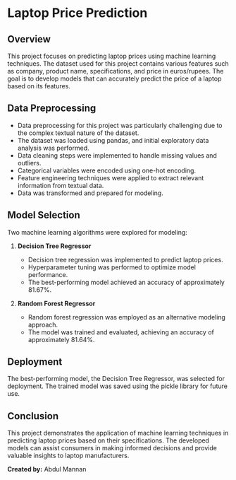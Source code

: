 # Laptop Price Prediction

## Overview
This project focuses on predicting laptop prices using machine learning techniques. The dataset used for this project contains various features such as company, product name, specifications, and price in euros/rupees. The goal is to develop models that can accurately predict the price of a laptop based on its features.

## Data Preprocessing
- Data preprocessing for this project was particularly challenging due to the complex textual nature of the dataset.
- The dataset was loaded using pandas, and initial exploratory data analysis was performed.
- Data cleaning steps were implemented to handle missing values and outliers.
- Categorical variables were encoded using one-hot encoding.
- Feature engineering techniques were applied to extract relevant information from textual data.
- Data was transformed and prepared for modeling.

## Model Selection
Two machine learning algorithms were explored for modeling:
1. **Decision Tree Regressor**
   - Decision tree regression was implemented to predict laptop prices.
   - Hyperparameter tuning was performed to optimize model performance.
   - The best-performing model achieved an accuracy of approximately 81.67%.

2. **Random Forest Regressor**
   - Random forest regression was employed as an alternative modeling approach.
   - The model was trained and evaluated, achieving an accuracy of approximately 81.64%.

## Deployment
The best-performing model, the Decision Tree Regressor, was selected for deployment.
The trained model was saved using the pickle library for future use.

## Conclusion
This project demonstrates the application of machine learning techniques in predicting laptop prices based on their specifications. The developed models can assist consumers in making informed decisions and provide valuable insights to laptop manufacturers.

**Created by:** Abdul Mannan
